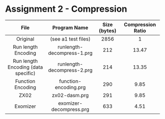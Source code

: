 # Assignment 2 - Compression

|                 File                |  Program Name                   | Size (bytes) | Compression Ratio |
|:-----------------------------------:|:-------------------------------:|:------------:|:-----------------:|
|               Original              |    (see a1 test files)          |     2856     |         1         |
|         Run length Encoding         |    runlength-decompress-1.prg   |      212     |        13.47      |
| Run length Encoding (data specific) |    runlength-decompress-2.prg   |      214     |        13.35      |
|          Function Encoding          |    function-encoding.prg        |      290     |         9.85      |
|                 ZX02                |    zx02-dasm.prg                |      291     |         9.85      |
|               Exomizer              |    exomizer-decompress.prg      |      633     |         4.51      |
